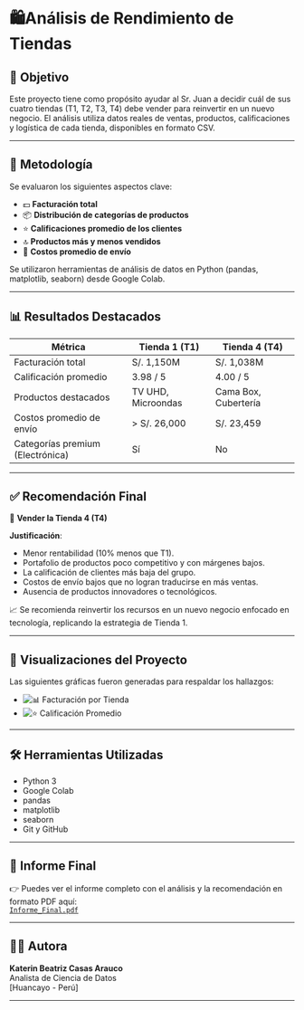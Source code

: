 # 🛍️Análisis de Rendimiento de Tiendas

## 📌 Objetivo

Este proyecto tiene como propósito ayudar al Sr. Juan a decidir cuál de sus cuatro tiendas (T1, T2, T3, T4) debe vender para reinvertir en un nuevo negocio. El análisis utiliza datos reales de ventas, productos, calificaciones y logística de cada tienda, disponibles en formato CSV.

---

## 🧪 Metodología

Se evaluaron los siguientes aspectos clave:

- 💵 **Facturación total**
- 📦 **Distribución de categorías de productos**
- ⭐ **Calificaciones promedio de los clientes**
- 🔝 **Productos más y menos vendidos**
- 🚚 **Costos promedio de envío**

Se utilizaron herramientas de análisis de datos en Python (pandas, matplotlib, seaborn) desde Google Colab.

---

## 📊 Resultados Destacados

| Métrica                          | Tienda 1 (T1)      | Tienda 4 (T4) |
|----------------------------------|--------------------|---------------|
| Facturación total                | S/. 1,150M         | S/. 1,038M    |
| Calificación promedio            | 3.98 / 5           | 4.00 / 5      |
| Productos destacados             | TV UHD, Microondas | Cama Box, Cubertería |
| Costos promedio de envío         | > S/. 26,000       | S/. 23,459    |
| Categorías premium (Electrónica) | Sí                 | No            |

---

## ✅ Recomendación Final

🔴 **Vender la Tienda 4 (T4)**

**Justificación**:

- Menor rentabilidad (10% menos que T1).
- Portafolio de productos poco competitivo y con márgenes bajos.
- La calificación de clientes más baja del grupo.
- Costos de envío bajos que no logran traducirse en más ventas.
- Ausencia de productos innovadores o tecnológicos.

📈 Se recomienda reinvertir los recursos en un nuevo negocio enfocado en tecnología, replicando la estrategia de Tienda 1.

---

## 📁 Visualizaciones del Proyecto

Las siguientes gráficas fueron generadas para respaldar los hallazgos:

- ![📊 Facturación por Tienda](facturacion_por_tienda.png)
- ![⭐ Calificación Promedio](calificacion_por_tienda.png)

---

## 🛠️ Herramientas Utilizadas

- Python 3
- Google Colab
- pandas
- matplotlib
- seaborn
- Git y GitHub

---

## 📄 Informe Final

👉 Puedes ver el informe completo con el análisis y la recomendación en formato PDF aquí:  
[`Informe_Final.pdf`](Informe%20Final.pdf)

---

## 👩‍💼 Autora

**Katerin Beatriz Casas Arauco**  
Analista de Ciencia de Datos  
[Huancayo - Perú]

---


